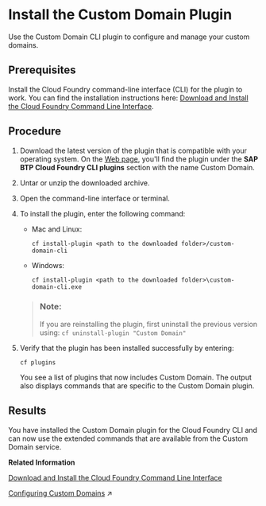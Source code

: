 <!-- loio9f98dd0fcf9447019f233403f4ca60c1 -->

# Install the Custom Domain Plugin

Use the Custom Domain CLI plugin to configure and manage your custom domains.



## Prerequisites

Install the Cloud Foundry command-line interface \(CLI\) for the plugin to work. You can find the installation instructions here: [Download and Install the Cloud Foundry Command Line Interface](download-and-install-the-cloud-foundry-command-line-interface-4ef907a.md).



## Procedure

1.  Download the latest version of the plugin that is compatible with your operating system. On the [Web page](https://tools.hana.ondemand.com/#cloud), you'll find the plugin under the **SAP BTP Cloud Foundry CLI plugins** section with the name Custom Domain.

2.  Untar or unzip the downloaded archive.

3.  Open the command-line interface or terminal.

4.  To install the plugin, enter the following command:

    -   Mac and Linux:

        ```
        cf install-plugin <path to the downloaded folder>/custom-domain-cli
        ```

    -   Windows:

        ```
        cf install-plugin <path to the downloaded folder>\custom-domain-cli.exe
        ```


    > ### Note:  
    > If you are reinstalling the plugin, first uninstall the previous version using: `cf uninstall-plugin "Custom Domain"` 

5.  Verify that the plugin has been installed successfully by entering:

    ```
    cf plugins
    ```

    You see a list of plugins that now includes Custom Domain. The output also displays commands that are specific to the Custom Domain plugin.




<a name="loio9f98dd0fcf9447019f233403f4ca60c1__result_cl2_wck_pgb"/>

## Results

You have installed the Custom Domain plugin for the Cloud Foundry CLI and can now use the extended commands that are available from the Custom Domain service.

**Related Information**  


[Download and Install the Cloud Foundry Command Line Interface](download-and-install-the-cloud-foundry-command-line-interface-4ef907a.md "Download and set up the Cloud Foundry Command Line Interface (cf CLI) to start working with the Cloud Foundry environment.")

[Configuring Custom Domains](https://help.sap.com/viewer/387fdc36085944889eba422e191c887b/Internal/en-US/1c6c729595f144d9a0bec1b4e2ef1299.html "To make sure that your domain is trusted and all application data is protected, you must first set up secure TLS/SSL communication. Then, make your application reachable via the custom domain and route traffic to it.") :arrow_upper_right:

